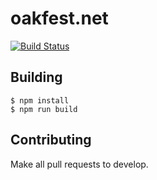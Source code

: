 # oakfest.net

[![Build Status](https://travis-ci.org/oakfest/oakfest.github.io.svg?branch=develop)](https://travis-ci.org/oakfest/oakfest.github.io)

## Building

```
$ npm install
$ npm run build
```
## Contributing

Make all pull requests to develop. 
